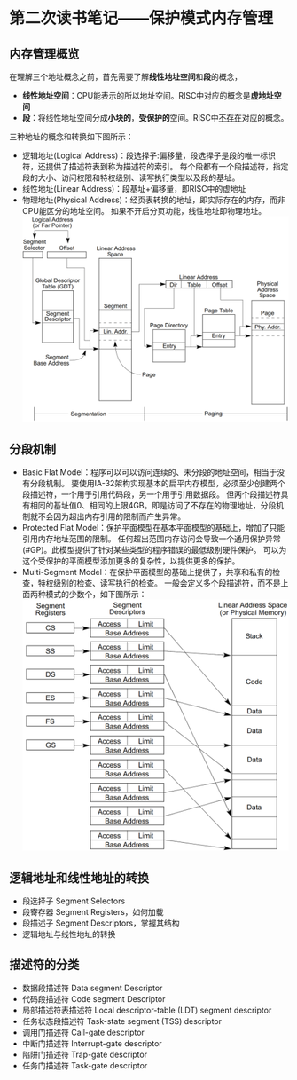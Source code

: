# 第二次读书笔记——保护模式内存管理

## 内存管理概览
在理解三个地址概念之前，首先需要了解**线性地址空间**和**段**的概念，
+ **线性地址空间**：CPU能表示的所以地址空间。RISC中对应的概念是**虚地址空间**
+ **段**：将线性地址空间分成**小块的**，**受保护的**空间。RISC中<u>不存在</u>对应的概念。

三种地址的概念和转换如下图所示：
+ 逻辑地址(Logical Address)：段选择子:偏移量，段选择子是段的唯一标识符，还提供了描述符表到称为描述符的索引。
每个段都有一个段描述符，指定段的大小、访问权限和特权级别、读写执行类型以及段的基址。
+ 线性地址(Linear Address)：段基址+偏移量，即RISC中的虚地址
+ 物理地址(Physical Address)：经页表转换的地址，即实际存在的内存，而非CPU能区分的地址空间。
如果不开启分页功能，线性地址即物理地址。
![segment and paging](./image/seg-page.png)

## 分段机制
* Basic Flat Model：程序可以可以访问连续的、未分段的地址空间，相当于没有分段机制。
要使用IA-32架构实现基本的扁平内存模型，必须至少创建两个段描述符，一个用于引用代码段，另一个用于引用数据段。
但两个段描述符具有相同的基址值0、相同的上限4GB。即是访问了不存在的物理地址，分段机制就不会因为超出内存引用的限制而产生异常。
* Protected Flat Model：保护平面模型在基本平面模型的基础上，增加了只能引用内存地址范围的限制。
任何超出范围内存访问会导致一个通用保护异常(#GP)。此模型提供了针对某些类型的程序错误的最低级别硬件保护。
可以为这个受保护的平面模型添加更多的复杂性，以提供更多的保护。
* Multi-Segment Model：在保护平面模型的基础上提供了，共享和私有的检查，特权级别的检查、读写执行的检查。
一般会定义多个段描述符，而不是上面两种模式的少数个，如下图所示：
![Multi-Segment](./image/multi-seg.png)

## 逻辑地址和线性地址的转换
* 段选择子 Segment Selectors
* 段寄存器 Segment Registers，如何加载
* 段描述子 Segment Descriptors，掌握其结构
* 逻辑地址与线性地址的转换

## 描述符的分类
* 数据段描述符 Data segment Descriptor
* 代码段描述符 Code segment Descriptor
* 局部描述符表描述符 Local descriptor-table (LDT) segment descriptor
* 任务状态段描述符 Task-state segment (TSS) descriptor
* 调用门描述符 Call-gate descriptor
* 中断门描述符 Interrupt-gate descriptor
* 陷阱门描述符 Trap-gate descriptor
* 任务门描述符 Task-gate descriptor
